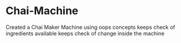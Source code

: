 # Chai-Machine
Created a Chai Maker Machine using oops concepts
keeps check of ingredients available
keeps check of change inside the machine

